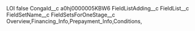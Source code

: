 <?xml version="1.0" encoding="UTF-8"?>
<CustomMetadata xmlns="http://soap.sforce.com/2006/04/metadata" xmlns:xsi="http://www.w3.org/2001/XMLSchema-instance" xmlns:xsd="http://www.w3.org/2001/XMLSchema">
    <label>LOI</label>
    <protected>false</protected>
    <values>
        <field>CongaId__c</field>
        <value xsi:type="xsd:string">a0hj0000005KBW6</value>
    </values>
    <values>
        <field>FieldListAdding__c</field>
        <value xsi:nil="true"/>
    </values>
    <values>
        <field>FieldList__c</field>
        <value xsi:nil="true"/>
    </values>
    <values>
        <field>FieldSetName__c</field>
        <value xsi:nil="true"/>
    </values>
    <values>
        <field>FieldSetsForOneStage__c</field>
        <value xsi:type="xsd:string">Overview,Financing_Info,Prepayment_Info,Conditions,</value>
    </values>
</CustomMetadata>
